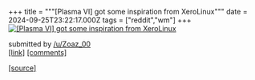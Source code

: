+++
title = """[Plasma VI] got some inspiration from XeroLinux"""
date = 2024-09-25T23:22:17.000Z
tags = ["reddit","wm"]
+++
[![[Plasma VI] got some inspiration from XeroLinux](https://preview.redd.it/z0wvt975h1rd1.png?width=640&crop=smart&auto=webp&s=52829fabebf797dc4bf8044e8a18e83d367806cc "[Plasma VI] got some inspiration from XeroLinux")](https://www.reddit.com/r/unixporn/comments/1fpibpy/plasma_vi_got_some_inspiration_from_xerolinux/)

submitted by [/u/Zoaz\_00](https://www.reddit.com/user/Zoaz_00)  
[\[link\]](https://i.redd.it/z0wvt975h1rd1.png) [\[comments\]](https://www.reddit.com/r/unixporn/comments/1fpibpy/plasma_vi_got_some_inspiration_from_xerolinux/)

[[source]](https://www.reddit.com/r/unixporn/comments/1fpibpy/plasma_vi_got_some_inspiration_from_xerolinux/)
